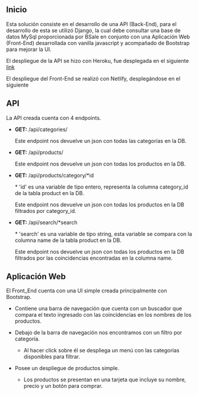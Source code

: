 <h2>Inicio</h2>
<p>Esta solución consiste en el desarrollo de una API (Back-End), para el desarrollo de esta se utilizó Django, la cual debe consultar una base de datos MySql proporcionada por BSale en conjunto con una Aplicación Web (Front-End) desarrollada con vanilla javascript y acompañado de Bootstrap para mejorar la UI.</p>
<p>El despliegue de la API se hizo con Heroku, fue desplegada en el siguiente <a href="https://radiant-wave-78267.herokuapp.com/api/products">link</a> </p>
<p>El despliegue del Front-End se realizó con Netlify, desplegándose en el siguiente <a href="https://starlit-licorice-628a63.netlify.app"></a></p>
 
<h2>API</h2>
<p>La API creada cuenta con 4 endpoints.</p>
<ul>
    <li>
        <strong>GET:</strong>
        <span>/api/categories/</span>
        <p>Este endpoint nos devuelve un json con todas las categorías en la DB.</p>
    </li>
    <li>
        <strong>GET:</strong>
        <span>/api/products/</span>
        <p>Este endpoint nos devuelve un json con todas los productos en la DB.</p>
    </li>
    <li>
        <strong>GET:</strong>
        <span>/api/products/category/*id</span>
        <p>* 'id' es una variable de tipo entero, representa la columna category_id de la tabla product en la DB.</p>
        <p>Este endpoint nos devuelve un json con todas los productos en la DB filtrados por category_id.</p>
    </li>
    <li>
        <strong>GET:</strong>
        <span>/api/search/*search</span>
        <p>* 'search' es una variable de tipo string, esta variable se compara con la columna name de la tabla product en la DB.</p>
        <p>Este endpoint nos devuelve un json con todas los productos en la DB filtrados por las coincidencias encontradas en la columna name.</p>
    </li>
</ul>
 
<h2>Aplicación Web</h2>
<p>El Front_End cuenta con una UI simple creada principalmente con Bootstrap.</p>
<ul>
    <li>
        <p>Contiene una barra de navegación que cuenta con un buscador que compara el texto ingresado con las coincidencias en los nombres de los productos.</p>
    </li>
    <li>
        <p>Debajo de la barra de navegación nos encontramos con un filtro por categoría.</p>
        <ul>
            <li>
                <p>Al hacer click sobre él se despliega un menú con las categorías disponibles para filtrar.</p>
            </li>
        </ul>
    </li>
    <li>
        <p>Posee un despliegue de productos simple.</p>
        <ul>
            <li>
                <p>Los productos se presentan en una tarjeta que incluye su nombre, precio y un botón para comprar.</p>
            </li>
        </ul>
    </li>
</ul>